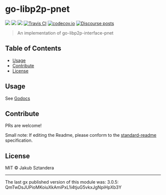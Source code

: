 go-libp2p-pnet
==================

[![](https://img.shields.io/badge/made%20by-Protocol%20Labs-blue.svg?style=flat-square)](https://protocol.ai)
[![](https://img.shields.io/badge/project-libp2p-yellow.svg?style=flat-square)](https://libp2p.io/)
[![](https://img.shields.io/badge/freenode-%23libp2p-yellow.svg?style=flat-square)](http://webchat.freenode.net/?channels=%23libp2p)
[![Travis CI](https://img.shields.io/travis/libp2p/go-libp2p-pnet.svg?style=flat-square&branch=master)](https://travis-ci.org/libp2p/go-libp2p-pnet)
[![codecov.io](https://img.shields.io/codecov/c/github/libp2p/go-libp2p-pnet.svg?style=flat-square&branch=master)](https://codecov.io/github/libp2p/go-libp2p-pnet?branch=master)
[![Discourse posts](https://img.shields.io/discourse/https/discuss.libp2p.io/posts.svg)](https://discuss.libp2p.io)

> An implementation of go-libp2p-interface-pnet


## Table of Contents

- [Usage](#usage)
- [Contribute](#contribute)
- [License](#license)

## Usage

See [Godocs](https://godoc.org/github.com/libp2p/go-libp2p-pnet)

## Contribute

PRs are welcome!

Small note: If editing the Readme, please conform to the [standard-readme](https://github.com/RichardLitt/standard-readme) specification.

## License

MIT © Jakub Sztandera

---

The last gx published version of this module was: 3.0.5: QmTwDsJUPioMKoiuXkAmiPxL1i4tjuG5vkxJgNpiHpXb3Y
